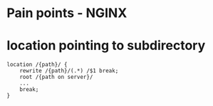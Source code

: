 # Pain points - NGINX
# location pointing to subdirectory
``` nginx
location /{path}/ {
    rewrite /{path}/(.*) /$1 break;
    root /{path on server}/
    ...
    break;
}
```
